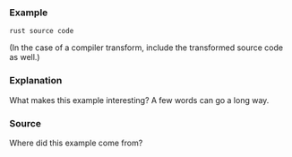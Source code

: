 ### Example

```
rust source code
```

(In the case of a compiler transform, include the transformed source
code as well.)

### Explanation

What makes this example interesting? A few words
can go a long way.

### Source

Where did this example come from?
